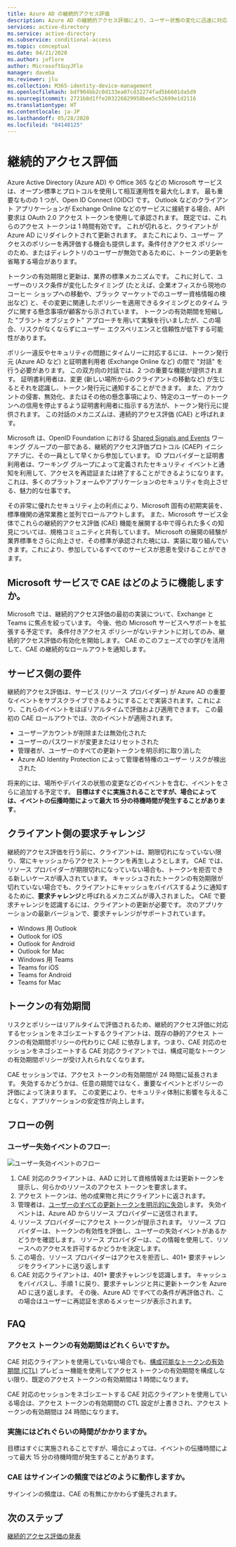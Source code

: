 ```yaml
---
title: Azure AD の継続的アクセス評価
description: Azure AD の継続的アクセス評価により、ユーザー状態の変化に迅速に対応
services: active-directory
ms.service: active-directory
ms.subservice: conditional-access
ms.topic: conceptual
ms.date: 04/21/2020
ms.author: joflore
author: MicrosoftGuyJFlo
manager: daveba
ms.reviewer: jlu
ms.collection: M365-identity-device-management
ms.openlocfilehash: bdf904bb2c0d133ea07cd32274fad5b6601da5d9
ms.sourcegitcommit: 2721b8d1ffe203226829958bee5c52699e1d2116
ms.translationtype: HT
ms.contentlocale: ja-JP
ms.lasthandoff: 05/28/2020
ms.locfileid: "84148125"
---
```

# <a name="continuous-access-evaluation"></a>継続的アクセス評価

Azure Active Directory (Azure AD) や Office 365 などの Microsoft サービスは、オープン標準とプロトコルを使用して相互運用性を最大化します。 最も重要なものの 1 つが、Open ID Connect (OIDC) です。 Outlook などのクライアント アプリケーションが Exchange Online などのサービスに接続する場合、API 要求は OAuth 2.0 アクセス トークンを使用して承認されます。 既定では、これらのアクセス トークンは 1 時間有効です。 これが切れると、クライアントが Azure AD にリダイレクトされて更新されます。 またこれにより、ユーザー アクセスのポリシーを再評価する機会も提供します。条件付きアクセス ポリシーのため、またはディレクトリのユーザーが無効であるために、トークンの更新を省略する場合があります。 

トークンの有効期限と更新は、業界の標準メカニズムです。 これに対して、ユーザーのリスク条件が変化したタイミング (たとえば、企業オフィスから現地のコーヒー ショップへの移動や、ブラック マーケットでのユーザー資格情報の検出など) と、その変更に関連したポリシーを適用できるタイミングとのタイム ラグに関する懸念事項が顧客から示されています。 トークンの有効期間を短縮した "ブラント オブジェクト" アプローチを用いて実験を行いましたが、この場合、リスクがなくならずにユーザー エクスペリエンスと信頼性が低下する可能性があります。

ポリシー違反やセキュリティの問題にタイムリーに対応するには、トークン発行元 (Azure AD など) と証明書利用者 (Exchange Online など) の間で "対話" を行う必要があります。 この双方向の対話では、2 つの重要な機能が提供されます。 証明書利用者は、変更 (新しい場所からのクライアントの移動など) が生じるとそれを認識し、トークン発行元に通知することができます。 また、アカウントの侵害、無効化、またはその他の懸念事項により、特定のユーザーのトークンへの信用を停止するよう証明書利用者に指示する方法が、トークン発行元に提供されます。 この対話のメカニズムは、連続的アクセス評価 (CAE) と呼ばれます。

Microsoft は、OpenID Foundation における [Shared Signals and Events](https://openid.net/wg/sse/) ワーキング グループの一部である、継続的アクセス評価プロトコル (CAEP) イニシアチブに、その一員として早くから参加しています。 ID プロバイダーと証明書利用者は、ワーキング グループによって定義されたセキュリティ イベントと通知を利用して、アクセスを再認証または終了することができるようになります。 これは、多くのプラットフォームやアプリケーションのセキュリティを向上させる、魅力的な仕事です。

その非常に優れたセキュリティ上の利点により、Microsoft 固有の初期実装を、標準機関の通常業務と並列でロールアウトします。 また、Microsoft サービス全体でこれらの継続的アクセス評価 (CAE) 機能を展開する中で得られた多くの知見については、規格コミュニティと共有しています。 Microsoft の展開の経験が業界標準をさらに向上させ、その標準が承認された暁には、実装に取り組んでいきます。これにより、参加しているすべてのサービスが恩恵を受けることができます。

## <a name="how-does-cae-work-in-microsoft-services"></a>Microsoft サービスで CAE はどのように機能しますか。

Microsoft では、継続的アクセス評価の最初の実装について、Exchange と Teams に焦点を絞っています。 今後、他の Microsoft サービスへサポートを拡張する予定です。 条件付きアクセス ポリシーがないテナントに対してのみ、継続的アクセス評価の有効化を開始します。 CAE のこのフェーズでの学びを活用して、CAE の継続的なロールアウトを通知します。

## <a name="service-side-requirements"></a>サービス側の要件

継続的アクセス評価は、サービス (リソース プロバイダー) が Azure AD の重要なイベントをサブスクライブできるようにすることで実装されます。これにより、これらのイベントをほぼリアルタイムで評価および適用できます。 この最初の CAE ロールアウトでは、次のイベントが適用されます。

- ユーザーアカウントが削除または無効化された
- ユーザーのパスワードが変更またはリセットされた
- 管理者が、ユーザーのすべての更新トークンを明示的に取り消した
- Azure AD Identity Protection によって管理者特権のユーザー リスクが検出された

将来的には、場所やデバイスの状態の変更などのイベントを含む、イベントをさらに追加する予定です。 **目標はすぐに実施されることですが、場合によっては、イベントの伝播時間によって最大 15 分の待機時間が発生することがあります**。 

## <a name="client-side-claim-challenge"></a>クライアント側の要求チャレンジ

継続的アクセス評価を行う前に、クライアントは、期限切れになっていない限り、常にキャッシュからアクセス トークンを再生しようとします。 CAE では、リソース プロバイダーが期限切れになっていない場合も、トークンを拒否できる新しいケースが導入されています。 キャッシュされたトークンの有効期限が切れていない場合でも、クライアントにキャッシュをバイパスするように通知するために、**要求チャレンジ**と呼ばれるメカニズムが導入されました。 CAE で要求チャレンジを認識するには、クライアントの更新が必要です。 次のアプリケーションの最新バージョンで、要求チャレンジがサポートされています。

- Windows 用 Outlook 
- Outlook for iOS 
- Outlook for Android 
- Outlook for Mac 
- Windows 用 Teams
- Teams for iOS 
- Teams for Android 
- Teams for Mac 

## <a name="token-lifetime"></a>トークンの有効期間

リスクとポリシーはリアルタイムで評価されるため、継続的アクセス評価に対応するセッションをネゴシエートするクライアントは、既存の静的アクセス トークンの有効期間ポリシーの代わりに CAE に依存します。つまり、CAE 対応のセッションをネゴシエートする CAE 対応クライアントでは、構成可能なトークンの有効期間ポリシーが受け入れられなくなります。

CAE セッションでは、アクセス トークンの有効期間が 24 時間に延長されます。 失効するかどうかは、任意の期間ではなく、重要なイベントとポリシーの評価によって決まります。 この変更により、セキュリティ体制に影響を与えることなく、アプリケーションの安定性が向上します。 

## <a name="example-flows"></a>フローの例

### <a name="user-revocation-event-flow"></a>ユーザー失効イベントのフロー:

![ユーザー失効イベントのフロー](./media/concept-fundamentals-continuous-access-evaluation/user-revocation-event-flow.png)

1. CAE 対応のクライアントは、AAD に対して資格情報または更新トークンを提示し、何らかのリソースのアクセス トークンを要求します。
1. アクセス トークンは、他の成果物と共にクライアントに返されます。
1. 管理者は、[ユーザーのすべての更新トークンを明示的に失効](https://docs.microsoft.com/powershell/module/azuread/revoke-azureaduserallrefreshtoken?view=azureadps-2.0)します。 失効イベントは、Azure AD からリソース プロバイダーに送信されます。
1. リソース プロバイダーにアクセス トークンが提示されます。 リソース プロバイダーは、トークンの有効性を評価し、ユーザーの失効イベントがあるかどうかを確認します。 リソース プロバイダーは、この情報を使用して、リソースへのアクセスを許可するかどうかを決定します。
1. この場合、リソース プロバイダーはアクセスを拒否し、401+ 要求チャレンジをクライアントに送り返します
1. CAE 対応クライアントは、401+ 要求チャレンジを認識します。 キャッシュをバイパスし、手順 1 に戻り、要求チャレンジと共に更新トークンを Azure AD に送り返します。 その後、Azure AD ですべての条件が再評価され、この場合はユーザーに再認証を求めるメッセージが表示されます。
 
## <a name="faqs"></a>FAQ

### <a name="what-is-the-lifetime-of-my-access-token"></a>アクセス トークンの有効期間はどれくらいですか。

CAE 対応クライアントを使用していない場合でも、[構成可能なトークンの有効期間 (CTL)](../develop/active-directory-configurable-token-lifetimes.md) プレビュー機能を使用してアクセス トークンの有効期間を構成しない限り、既定のアクセス トークンの有効期間は 1 時間になります。

CAE 対応のセッションをネゴシエートする CAE 対応クライアントを使用している場合は、アクセス トークンの有効期間の CTL 設定が上書きされ、アクセス トークンの有効期間は 24 時間になります。

### <a name="how-quick-is-enforcement"></a>実施にはどれぐらいの時間がかかりますか。

目標はすぐに実施されることですが、場合によっては、イベントの伝播時間によって最大 15 分の待機時間が発生することがあります。

### <a name="how-will-cae-work-with-sign-in-frequency"></a>CAE はサインインの頻度ではどのように動作しますか。

サインインの頻度は、CAE の有無にかかわらず優先されます。

## <a name="next-steps"></a>次のステップ

[継続的アクセス評価の発表](https://techcommunity.microsoft.com/t5/azure-active-directory-identity/moving-towards-real-time-policy-and-security-enforcement/ba-p/1276933)
